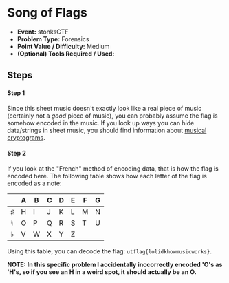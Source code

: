 # Song of Flags
* **Event:** stonksCTF
* **Problem Type:** Forensics
* **Point Value / Difficulty:** Medium
* **(Optional) Tools Required / Used:**

## Steps
#### Step 1
Since this sheet music doesn't exactly look like a real piece of music (certainly not a *good* piece of music), you can probably assume the flag is somehow encoded in the music. If you look up ways you can hide data/strings in sheet music, you should find information about [musical cryptograms](https://en.wikipedia.org/wiki/Musical_cryptogram). 

#### Step 2
If you look at the "French" method of encoding data, that is how the flag is encoded here. The following table shows how each letter of the flag is encoded as a note:

|   | **A** | **B** | **C** | **D** | **E** | **F** | **G**|
|---|---|---|---|---|---|---|---|
| ♯ | H | I | J | K | L | M | N |
| ♮ | O | P | Q | R | S | T | U |
| ♭ | V | W | X | Y | Z |   |   |

Using this table, you can decode the flag: `utflag{lolidkhowmusicworks}`.

**NOTE: In this specific problem I accidentally inccorrectly encoded 'O's as 'H's, so if you see an H in a weird spot, it should actually be an O.**
